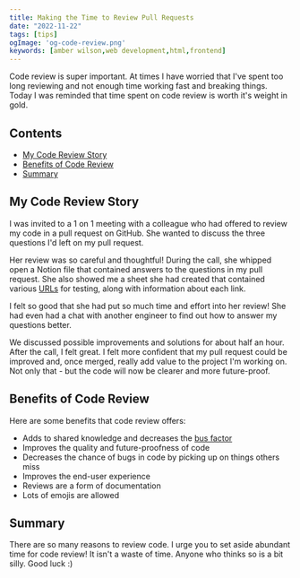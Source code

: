 ```yaml
---
title: Making the Time to Review Pull Requests
date: "2022-11-22"
tags: [tips]
ogImage: 'og-code-review.png'
keywords: [amber wilson,web development,html,frontend]
---
```


Code review is super important. At times I have worried that I've spent too long reviewing and not enough time working fast and breaking things. Today I was reminded that time spent on code review is worth it's weight in gold.

## Contents

- [My Code Review Story](#my-code-review-story)
- [Benefits of Code Review](#benefits-of-code-review)
- [Summary](#summary)

## My Code Review Story

I was invited to a 1 on 1 meeting with a colleague who had offered to review my code in a pull request on GitHub. She wanted to discuss the three questions I'd left on my pull request. 

Her review was so careful and thoughtful! During the call, she whipped open a Notion file that contained answers to the questions in my pull request. She also showed me a sheet she had created that contained various <a href="https://amberwilson.co.uk/blog/urls">URLs</a> for testing, along with information about each link.

I felt so good that she had put so much time and effort into her review! She had even had a chat with another engineer to find out how to answer my questions better. 

We discussed possible improvements and solutions for about half an hour. After the call, I felt great. I felt more confident that my pull request could be improved and, once merged, really add value to the project I'm working on. Not only that - but the code will now be clearer and more future-proof.

## Benefits of Code Review

Here are some benefits that code review offers:

- Adds to shared knowledge and decreases the <a href='https://en.wikipedia.org/wiki/Bus_factor'>bus factor</a>
- Improves the quality and future-proofness of code
- Decreases the chance of bugs in code by picking up on things others miss
- Improves the end-user experience
- Reviews are a form of documentation
- Lots of emojis are allowed

## Summary

There are so many reasons to review code. I urge you to set aside abundant time for code review! It isn't a waste of time. Anyone who thinks so is a bit silly. Good luck :)

